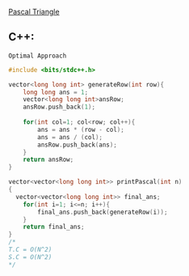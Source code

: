 
[Pascal Triangle](https://www.codingninjas.com/codestudio/problems/pascal-s-triangle_8230805?challengeSlug=striver-sde-challenge&leftPanelTab=0)

## C++:
```Optimal Approach```

```cpp
#include <bits/stdc++.h>

vector<long long int> generateRow(int row){
    long long ans = 1;
    vector<long long int>ansRow;
    ansRow.push_back(1);
    
    for(int col=1; col<row; col++){
        ans = ans * (row - col);
        ans = ans / (col);
        ansRow.push_back(ans);
    }
    return ansRow;
}

vector<vector<long long int>> printPascal(int n) 
{
  vector<vector<long long int>> final_ans;
    for(int i=1; i<=n; i++){
        final_ans.push_back(generateRow(i));
    }
    return final_ans;
}
/*
T.C = O(N^2)
S.C = O(N^2)
*/

```






